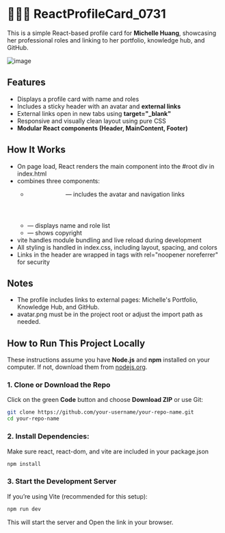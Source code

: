 # 👩🏻‍💼 ReactProfileCard_0731

This is a simple React-based profile card for **Michelle Huang**, showcasing her professional roles and linking to her portfolio, knowledge hub, and GitHub.

![image](https://github.com/user-attachments/assets/4ebbbf74-9956-4f96-bb42-aef7542b4067)


## Features
- Displays a profile card with name and roles
- Includes a sticky header with an avatar and **external links**
- External links open in new tabs using **target="_blank"**
- Responsive and visually clean layout using pure CSS
- **Modular React components (Header, MainContent, Footer)**


## How It Works
- On page load, React renders the main <Page /> component into the #root div in index.html
- <Page /> combines three components:
  - <Header /> — includes the avatar and navigation links
  - <MainContent /> — displays name and role list
  - <Footer /> — shows copyright
- vite handles module bundling and live reload during development
- All styling is handled in index.css, including layout, spacing, and colors
- Links in the header are wrapped in <a> tags with rel="noopener noreferrer" for security


## Notes
- The profile includes links to external pages: Michelle's Portfolio, Knowledge Hub, and GitHub.
- avatar.png must be in the project root or adjust the import path as needed.


## How to Run This Project Locally
These instructions assume you have **Node.js** and **npm** installed on your computer. If not, download them from [nodejs.org](https://nodejs.org/).

### 1. Clone or Download the Repo
Click on the green **Code** button and choose **Download ZIP** or use Git:
```bash
git clone https://github.com/your-username/your-repo-name.git
cd your-repo-name
```
### 2. Install Dependencies:
Make sure react, react-dom, and vite are included in your package.json
```bash
npm install
```
### 3. Start the Development Server
If you’re using Vite (recommended for this setup):
```bash
npm run dev
```
This will start the server and Open the link in your browser.


